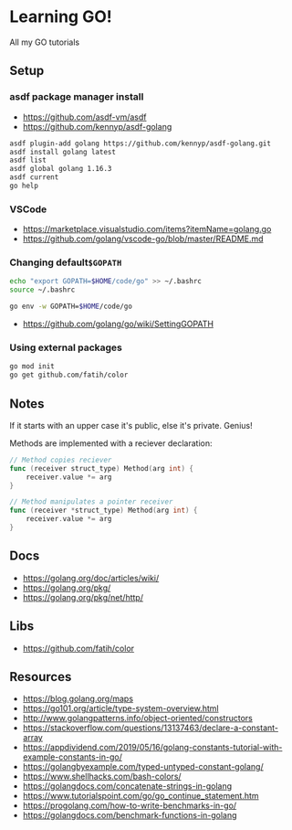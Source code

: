 # Learning GO!

All my GO tutorials

## Setup

### asdf package manager install

- https://github.com/asdf-vm/asdf
- https://github.com/kennyp/asdf-golang

```bash
asdf plugin-add golang https://github.com/kennyp/asdf-golang.git
asdf install golang latest
asdf list
asdf global golang 1.16.3
asdf current
go help
```

### VSCode

- https://marketplace.visualstudio.com/items?itemName=golang.go
- https://github.com/golang/vscode-go/blob/master/README.md

### Changing default`$GOPATH`

```bash
echo "export GOPATH=$HOME/code/go" >> ~/.bashrc
source ~/.bashrc

go env -w GOPATH=$HOME/code/go
```

- https://github.com/golang/go/wiki/SettingGOPATH

### Using external packages

```bash
go mod init
go get github.com/fatih/color
```

## Notes

If it starts with an upper case it's public, else it's private. Genius!

Methods are implemented with a reciever declaration:

```go
// Method copies reciever
func (receiver struct_type) Method(arg int) {
	receiver.value *= arg
}

// Method manipulates a pointer receiver
func (receiver *struct_type) Method(arg int) {
	receiver.value *= arg
}
```

## Docs

- https://golang.org/doc/articles/wiki/
- https://golang.org/pkg/
- https://golang.org/pkg/net/http/

## Libs

- https://github.com/fatih/color

## Resources

- https://blog.golang.org/maps
- https://go101.org/article/type-system-overview.html
- http://www.golangpatterns.info/object-oriented/constructors
- https://stackoverflow.com/questions/13137463/declare-a-constant-array
- https://appdividend.com/2019/05/16/golang-constants-tutorial-with-example-constants-in-go/
- https://golangbyexample.com/typed-untyped-constant-golang/
- https://www.shellhacks.com/bash-colors/
- https://golangdocs.com/concatenate-strings-in-golang
- https://www.tutorialspoint.com/go/go_continue_statement.htm
- https://progolang.com/how-to-write-benchmarks-in-go/
- https://golangdocs.com/benchmark-functions-in-golang

